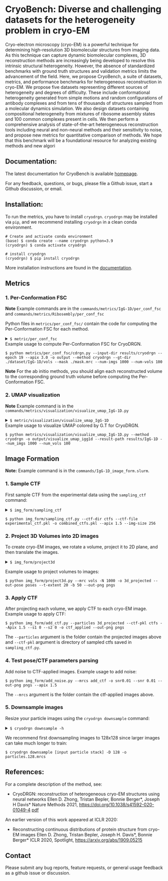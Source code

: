 # CryoBench: Diverse and challenging datasets for the heterogeneity problem in cryo-EM

Cryo-electron microscopy (cryo-EM) is a powerful technique for determining high-resolution 3D biomolecular structures from imaging data. As this technique can capture dynamic biomolecular complexes, 3D reconstruction methods are increasingly being developed to resolve this intrinsic structural heterogeneity. However, the absence of standardized benchmarks with ground truth structures and validation metrics limits the advancement of the field. Here, we propose CryoBench, a suite of datasets, metrics, and performance benchmarks for heterogeneous reconstruction in cryo-EM. We propose five datasets representing different sources of heterogeneity and degrees of difficulty. These include conformational heterogeneity generated from simple motions and random configurations of antibody complexes and from tens of thousands of structures sampled from a molecular dynamics simulation. We also design datasets containing compositional heterogeneity from mixtures of ribosome assembly states and 100 common complexes present in cells. We then perform a comprehensive analysis of state-of-the-art heterogeneous reconstruction tools including neural and non-neural methods and their sensitivity to noise, and propose new metrics for quantitative comparison of methods. We hope that this benchmark will be a foundational resource for analyzing existing methods and new algori

## Documentation:

The latest documentation for CryoBench is available [homepage](https://cryobench.cs.princeton.edu/).

For any feedback, questions, or bugs, please file a Github issue, start a Github discussion, or email.

## Installation:
To run the metrics, you have to install `cryodrgn`.
`cryodrgn` may be installed via `pip`, and we recommend installing `cryodrgn` in a clean conda environment.

    # Create and activate conda environment
    (base) $ conda create --name cryodrgn python=3.9
    (cryodrgn) $ conda activate cryodrgn

    # install cryodrgn
    (cryodrgn) $ pip install cryodrgn

More installation instructions are found in the [documentation](https://ez-lab.gitbook.io/cryodrgn/installation).

## Metrics

### 1. Per-Conformation FSC
**Note** Example commands are in the `commands/metrics/IgG-1D/per_conf_fsc` and `commands/metrics/Ribosembly/per_conf_fsc`

Python files in `metrics/per_conf_fsc/` contain the code for computing the Per-Conformation FSC for each method. 
<details><summary><code>$ metric/per_conf_fsc</code></summary>

    usage for CryoDRGN: python metric/per_conf_fsc/cdrgn.py --input-dir INPUT --epoch EPOCH --apix APIX 
	-o OUTPUT --method METHOD --gt-dir GT [--mask MASK] --num-imgs N-IMGS --num-vols N-VOLS

    Sample the CTF from the experimental data, and set the apix and image size

    arguments:
      --input-dir INPUT 	 Directory contains weights, config, z for each method
      --epoch EPOCH			 Number of training epochs 
      --apix APIX    		 Path to save the integrated ctf file
	  -o OUTPUT				 Output directory
	  --method METHOD		 Type of methods (each method folder name)
	  --gt-dir GT			 Directory of gt volumes
	  --mask MASK (optional)
	  						 Use mask to compute the masked metric
	 --num-imgs N-IMGS	 	 Number of images per model (structure)
	 --num-vols N-VOLS		 Number of total reconstructed volumes

</details>
Example usage to compute Per-Conformation FSC for CryoDRGN.

    $ python metrics/per_conf_fsc/cdrgn.py --input-dir results/cryodrgn --epoch 19 --apix 3.0 -o output --method cryodrgn --gt-dir ./dataset/IgG-1D/vols --mask ./mask.mrc --num-imgs 1000 --num-vols 100

**Note** For the ab initio methods, you should align each reconstructed volume to the corresponding ground truth volume before computing the Per-Conformation FSC.

### 2. UMAP visualization
**Note** Example command is in the `commands/metrics/visualization/visualize_umap_IgG-1D.py`

<details><summary><code>$ metric/visualization/visualize_umap_IgG-1D</code></summary>

    usage for CryoDRGN: python metric/visualization/visualize_umap_IgG-1D.py --method METHOD -o OUTPUT --result-path RESULTS --num_imgs N-IMGS --num_vols N-VOLS

    arguments:
      --method METHOD  		 Method name -- folder name that contains UMAP (e.g. cryodrgn)
      -o O					 Output folder to save the UMAP plot
	  --result-path RESULTS
	  						 Path for the folder contains umap and latent before the method name
	  --num-imgs N-IMGS		 Number of images per model (structure)
	  --num-vols N-VOLS		 Number of total reconstructed volumes

</details>
Example usage to visualize UMAP colored by G.T for CryoDRGN.

    $ python metrics/visualization/visualize_umap_IgG-1D.py --method cryodrgn -o output/visualize_umap_igg1d --result-path results/IgG-1D --num_imgs 1000 --num_vols 100

## Image Formation
**Note:** Example command is in the `commands/IgG-1D_image_form.slurm`.

### 1. Sample CTF

First sample CTF from the experimental data using the `sampling_ctf` command:

<details><summary><code>$ img_form/sampling_ctf</code></summary>

    usage: python img_form/sampling_ctf.py --ctf-dir CTFS --ctf-file EXPERIMENTAL_CTF -o COMBINED_CTF [--N N] [--apix APIX]
                               [--img-size IMAGE_SIZE]
                               [--num-ctfs NUM_CTFS]

    Sample the CTF from the experimental data, and set the apix and image size

    positional arguments:
      --ctf-dir CTFS   	 	Directory to save the sampled ctfs
      --ctf-file EXPERIMENTAL_CTF
                       	    Experimental ctf that we will sample from
      -o COMBINED_CTF 	    Path to save the integrated ctf file

    optional arguments:
      --N N             	Number of models (default: 100)
      --apix APIX        	A/PIX (default: 1.5)
      --img-size         	Size of image (default: 256)
      --num-ctfs         	Number of CTFs per model (= the number of image) (default:1000)

</details>

    $ python img_form/sampling_ctf.py --ctf-dir ctfs --ctf-file experimental_ctf.pkl -o combined_ctfs.pkl --apix 1.5 --img-size 256


### 2. Project 3D Volumes into 2D images

To create cryo-EM images, we rotate a volume, project it to 2D plane, and then translate the images. 
<details><summary><code>$ img_form/project3d</code></summary>

    usage: python img_form/project3d.py --mrc MRC [-N N] -o PARTICLES --out-pose POSES [--t-extent T] [-b B] [--out-png PNGS] [--apix APIX]

    positional arguments:
      --mrc MRC     	 	Directory of input volumes (.mrc)
      -o PARTICLES		 	Path to save the output projection stacks
      --out-pose POSES   	Path to save the output poses

    optional arguments:
	  -N N				 	Number of random projections
      --t-extent T		 	Extent of image translation in pixels (default: +/-(default)s)
      --b B		         	Minibatch size (default: 100)

</details>

Example usage to project volumes to images:

    $ python img_form/project3d.py --mrc vols -N 1000 -o 3d_projected --out-pose poses --t-extent 20 -b 50 --out-png pngs

### 3. Apply CTF

After projecting each volume, we apply CTF to each cryo-EM image.
Example usage to apply CTF:

    $ python img_form/add_ctf.py --particles 3d_projected --ctf-pkl ctfs --Apix 1.5 --s1 0 --s2 0 -o ctf_applied --out-png pngs

The `--particles` argument is the folder contain the projected images above and `--ctf-pkl` argument is directory of sampled ctfs saved in `sampling_ctf.py`.

### 4. Test pose/CTF parameters parsing

Add noise to CTF-applied images.
Example usage to add noise:

    $ python img_form/add_noise.py --mrcs add_ctf -o snr0.01 --snr 0.01 --out-png pngs --apix 1.5

The `--mrcs` argument is the folder contain the ctf-applied images above.

### 5. Downsample images

Resize your particle images using the `cryodrgn downsample` command:

<details><summary><code>$ cryodrgn downsample -h</code></summary>

    usage: cryodrgn downsample [-h] -D D -o MRCS [--is-vol] [--chunk CHUNK]
                               [--datadir DATADIR]
                               mrcs

    Downsample an image stack or volume by clipping fourier frequencies

    positional arguments:
      mrcs               	Input images or volume (.mrc, .mrcs, .star, .cs, or .txt)

    optional arguments:
      -h, --help         	Show this help message and exit
      -D D               	New box size in pixels, must be even
      -o MRCS            	Output image stack (.mrcs) or volume (.mrc)
      --is-vol           	Flag if input .mrc is a volume
      --chunk CHUNK      	Chunksize (in # of images) to split particle stack when
                         	saving
      --relion31         	Flag for relion3.1 star format
      --datadir DATADIR  	Optionally provide path to input .mrcs if loading from a
                         	.star or .cs file
      --max-threads MAX_THREADS
                         	Maximum number of CPU cores for parallelization (default: 16)
      --ind PKL          	Filter image stack by these indices

</details>

We recommend first downsampling images to 128x128 since larger images can take much longer to train:

    $ cryodrgn downsample [input particle stack] -D 128 -o particles.128.mrcs

## References:

For a complete description of the method, see:

* CryoDRGN: reconstruction of heterogeneous cryo-EM structures using neural networks
Ellen D. Zhong, Tristan Bepler, Bonnie Berger*, Joseph H Davis*
Nature Methods 2021, https://doi.org/10.1038/s41592-020-01049-4 [pdf](https://ezlab.princeton.edu/assets/pdf/2021_cryodrgn_nature_methods.pdf)

An earlier version of this work appeared at ICLR 2020:

* Reconstructing continuous distributions of protein structure from cryo-EM images
Ellen D. Zhong, Tristan Bepler, Joseph H. Davis*, Bonnie Berger*
ICLR 2020, Spotlight, https://arxiv.org/abs/1909.05215


## Contact

Please submit any bug reports, feature requests, or general usage feedback as a github issue or discussion.
